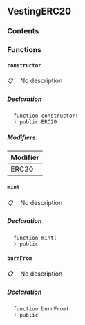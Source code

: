 ## VestingERC20





### Contents
<!-- START doctoc -->
<!-- END doctoc -->



### Functions

#### `constructor`

📋   &nbsp;&nbsp;
No description


##### Declaration
```solidity
  function constructor(
  ) public ERC20
```

##### Modifiers:
| Modifier |
| --- |
| ERC20 |



#### `mint`

📋   &nbsp;&nbsp;
No description


##### Declaration
```solidity
  function mint(
  ) public
```




#### `burnFrom`

📋   &nbsp;&nbsp;
No description


##### Declaration
```solidity
  function burnFrom(
  ) public
```






